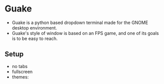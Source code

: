 # Guake
* Guake is a python based dropdown terminal made for the GNOME desktop environment. 
* Guake's style of window is based on an FPS game, and one of its goals is to be easy to reach.

## Setup
* no tabs
* fullscreen
* themes:
